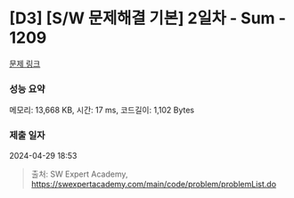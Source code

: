 # [D3] [S/W 문제해결 기본] 2일차 - Sum - 1209 

[문제 링크](https://swexpertacademy.com/main/code/problem/problemDetail.do?contestProbId=AV13_BWKACUCFAYh) 

### 성능 요약

메모리: 13,668 KB, 시간: 17 ms, 코드길이: 1,102 Bytes

### 제출 일자

2024-04-29 18:53



> 출처: SW Expert Academy, https://swexpertacademy.com/main/code/problem/problemList.do